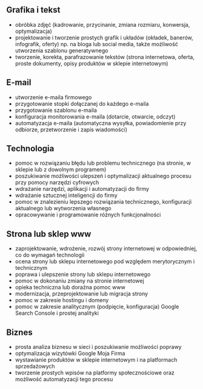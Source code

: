 ## Grafika i tekst

- obróbka zdjęć (kadrowanie, przycinanie, zmiana rozmiaru, konwersja, optymalizacja)
- projektowanie i tworzenie prostych grafik i układów (okładek, banerów, infografik, oferty) np. na bloga lub social media, także możliwość utworzenia szablonu generatywnego
- tworzenie, korekta, parafrazowanie tekstów (strona internetowa, oferta, proste dokumenty, opisy produktów w sklepie internetowym)

## E-mail

- utworzenie e-maila firmowego
- przygotowanie stopki dołączanej do każdego e-maila
- przygotowanie szablonu e-maila
- konfiguracja monitorowania e-maila (dotarcie, otwarcie, odczyt)
- automatyzacja e-maila (automatyczna wysyłka, powiadomienie przy odbiorze, przetworzenie i zapis wiadomości)

## Technologia

- pomoc w rozwiązaniu błędu lub problemu technicznego (na stronie, w sklepie lub z dowolnym programem)
- poszukiwanie możliwości ulepszeń i optymalizacji aktualnego procesu przy pomocy narzędzi cyfrowych
- wdrażanie narzędzi, aplikacji i automatyzacji do firmy
- wdrażanie sztucznej inteligencji do firmy
- pomoc w znalezieniu lepszego rozwiązania technicznego, konfiguracji aktualnego lub wytworzenia własnego
- opracowywanie i programowanie różnych funkcjonalności

## Strona lub sklep www

- zaprojektowanie, wdrożenie, rozwój strony internetowej w odpowiedniej, co do wymagań technologii
- ocena strony lub sklepu internetowego pod względem merytorycznym i technicznym
- poprawa i ulepszenie strony lub sklepu internetowego
- pomoc w dokonaniu zmiany na stronie internetowej
- opieka techniczna lub doraźna pomoc www
- modernizacja, przeprojektowanie lub migracja strony
- pomoc w zakresie hostingu i domeny
- pomoc w zakresie analitycznym (podpięcie, konfiguracja) Google Search Console i prostej analityki

## Biznes

- prosta analiza biznesu w sieci i poszukiwanie możliwości poprawy
- optymalizacja wizytówki Google Moja Firma
- wystawianie produktów w sklepie internetowym i na platformach sprzedażowych
- tworzenie prostych wpisów na platformy społecznościowe oraz możliwość automatyzacji tego procesu
